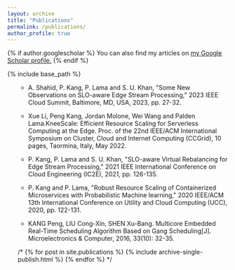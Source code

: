```yaml
---
layout: archive
title: "Publications"
permalink: /publications/
author_profile: true
---
```


{% if author.googlescholar %}
  You can also find my articles on <u><a href="{{author.googlescholar}}">my Google Scholar profile</a>.</u>
{% endif %}

{% include base_path %}

<ul>

* A. Shahid, P. Kang, P. Lama and S. U. Khan, "Some New Observations on SLO-aware Edge Stream Processing," 2023 IEEE Cloud Summit, Baltimore, MD, USA, 2023, pp. 27-32.

* Xue Li, Peng Kang, Jordan Molone, Wei Wang and Palden Lama.KneeScale: Efficient Resource Scaling for Serverless Computing at the Edge. Proc. of the 22nd IEEE/ACM International Symposium on Cluster, Cloud and Internet Computing (CCGrid), 10 pages, Taormina, Italy, May 2022.

* P. Kang, P. Lama and S. U. Khan, "SLO-aware Virtual Rebalancing for Edge Stream Processing," 2021 IEEE International Conference on Cloud Engineering (IC2E), 2021, pp. 126-135.

* P. Kang and P. Lama, "Robust Resource Scaling of Containerized Microservices with Probabilistic Machine learning," 2020 IEEE/ACM 13th International Conference on Utility and Cloud Computing (UCC), 2020, pp. 122-131.

* KANG Peng, LIU Cong-Xin, SHEN Xu-Bang. Multicore Embedded Real-Time Scheduling Algorithm Based on Gang Scheduling[J]. Microelectronics & Computer, 2016, 33(10): 32-35.

 /* 
{% for post in site.publications %}
    {% include archive-single-publish.html %}
  {% endfor %}
*/
</ul>



